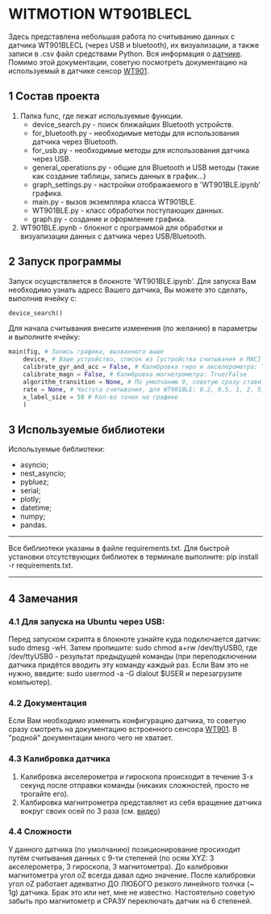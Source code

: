 # WITMOTION WT901BLECL
Здесь представлена небольшая работа по считыванию данных с датчика WT901BLECL (через USB и bluetooth), их визуализации, а также записи в .csv файл средствами Python.
Вся информация о [датчике](https://github.com/WITMOTION/WT901BLECL). Помимо этой документации, советую посмотреть документацию на используемый в датчике сенсор [WT901](https://images-na.ssl-images-amazon.com/images/I/B11fVGszLsS.pdf).

## 1 Состав проекта
1. Папка func, где лежат используемые функции.
    - device_search.py - поиск ближайших Bluetooth устройств.
    - for_bluetooth.py - необходимые методы для использования датчика через Bluetooth.
    - for_usb.py - необходимые методы для использования датчика через USB.
    - general_operations.py - общие для Bluetooth и USB методы (такие как создание таблицы, запись данных в график...)
    - graph_settings.py - настройки отображаемого в 'WT901BLE.ipynb' графика.
    - main.py - вызов экземпляра класса WT901BLE.
    - WT901BLE.py - класс обработки поступающих данных.
    - graph.py - создание и оформление графика.
2. WT901BLE.ipynb - блокнот с программой для обработки и визуализации данных с датчика через USB/Bluetooth.

## 2 Запуск программы
Запуск осуществляется в блокноте 'WT901BLE.ipynb'. Для запуска Вам необходимо узнать адресс Вашего датчика, Вы можете это сделать, выполнив ячейку с:
```python
device_search()
```
Для начала считывания внесите изменения (по желанию) в параметры и выполните ячейку:
```python
main(fig, # Запись графика, вызванного выше
    device, # Ваше устройство, спиcок из [устройства считывания и MAC]
    calibrate_gyr_and_acc = False, # Калибровка гиро и акселерометра: True/False
    calibrate_magn = False, # Калибровка магнетрометра: True/False
    algorithm_transition = None, # По умолчанию 9, советую сразу ставить 6
    rate = None, # Частота считывания, для WT901BLE: 0.2, 0.5, 1, 2, 5, 10 (default), 20, 50 [Гц]
    x_label_size = 50 # Кол-во точек на графике
    ) 
```

## 3 Используемые библиотеки
Используемые библиотеки:
- asyncio;
- nest_asyncio;
- pybluez;
- serial;
- plotly;
- datetime;
- numpy;
- pandas.
____
Все библиотеки указаны в файле requirements.txt. Для быстрой установки отсутствующих библиотек в терминале выполните: pip install -r requirements.txt.
____
## 4 Замечания

### 4.1 Для запуска на Ubuntu через USB:
Перед запуском скрипта в блокноте узнайте куда подключается датчик: sudo dmesg -wH.
Затем пропишите: sudo chmod a+rw /dev/ttyUSB0, где /dev/ttyUSB0 - результат предыдущей команды (при переподключении датчика придётся вводить эту команду каждый раз. Если Вам это не нужно, введите: sudo usermod -a -G dialout $USER и перезагрузите компьютер).

### 4.2 Документация
Если Вам необходимо изменить конфигурацию датчика, то советую сразу смотреть на документацию встроенного сенсора [WT901](https://images-na.ssl-images-amazon.com/images/I/B11fVGszLsS.pdf). В "родной" документации много чего не хватает.

### 4.3 Калибровка датчика

1. Калибровка акселерометра и гироскопа происходит в течение 3-х секунд после отправки команды (никаких сложностей, просто не трогайте его).
2. Калбировка магнитрометра представляет из себя вращение датчика вокруг своих осей по 3 раза (см. [видео](https://youtu.be/smi2uePvC-Q?t=104))

### 4.4 Сложности

У данного датчика (по умолчанию) позиционирование просиходит путём считывания данных с 9-ти степеней (по осям XYZ: 3 акселерометра, 3 гироскопа, 3 магнитометра). До калибровки магнитометра угол oZ всегда давал одно значение. После калибровки угол oZ работает адекватно ДО ЛЮБОГО резкого линейного толчка (~ 1g) датчика. Брак это или нет, мне не известно. Настоятельно советую забыть про магнитометр и СРАЗУ переключать датчик на 6 степеней.

